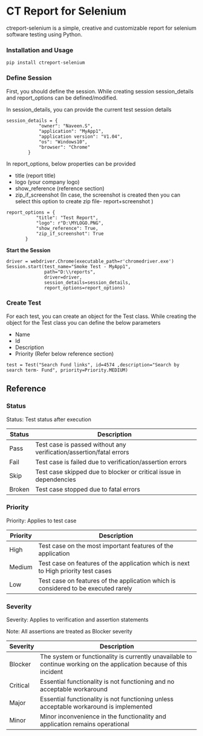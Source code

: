 # CT Report for Selenium

ctreport-selenium is a simple, creative and customizable report for selenium software testing using Python.

### Installation and Usage

```pip install ctreport-selenium```

### Define Session 

First, you should define the session. While creating session session_details and report_options can be defined/modified.

In session_details, you can provide the current test session details

```
session_details = {
            "owner": "Naveen.S",
            "application": "MyApp1",
            "application version": "V1.04",
            "os": "Windows10",
            "browser": "Chrome"
        }
```

In report_options, below properties can be provided

* title (report title)
* logo (your company logo)
* show_reference (reference section)
* zip_if_screenshot (In case, the screenshot is created then you can select this option to create zip file- report+screenshot )

 ```
 report_options = {
            "title": "Test Report",
            "logo": r"D:\MYLOGO.PNG",
            "show_reference": True,
            "zip_if_screenshot": True
        }
 ```

**Start the Session**

```
driver = webdriver.Chrome(executable_path=r'chromedriver.exe')
Session.start(test_name="Smoke Test - MyApp1", 
              path="D:\\reports",
              driver=driver, 
              session_details=session_details, 
              report_options=report_options)
```


### Create Test
For each test, you can create an object for the Test class. While creating the object for the Test class you can define the below parameters

* Name
* Id 
* Description	
* Priority (Refer below reference section)

```
test = Test("Search Fund links", id=4574 ,description="Search by search term- Fund", priority=Priority.MEDIUM)
```

## Reference 

### Status

Status: Test status after execution

 |Status|Description|
 |------|-----------|
 |Pass |Test case is passed without any verification/assertion/fatal errors|
 |Fail|Test case is failed due to verification/assertion errors|
 |Skip|Test case skipped due to blocker or critical issue in dependencies|
 |Broken|Test case stopped due to fatal errors|
 
 ### Priority 
 
 Priority: Applies to test case

|Priority|Description|
|--------|-----------|
|High|Test case on the most important features of the application|
|Medium|Test case on features of the application which is next to High priority test cases|
|Low|Test case on features of the application which is considered to be executed rarely|

### Severity

Severity: Applies to verification and assertion statements

Note: All assertions are treated as Blocker severity

|Severity|Description|
|--------|-----------|
|Blocker|The system or functionality is currently unavailable to continue working on the application because of this incident|
|Critical|Essential functionality is not functioning and no acceptable workaround|
|Major|Essential functionality is not functioning unless acceptable workaround is implemented|
|Minor|Minor inconvenience in the functionality and application remains operational|
